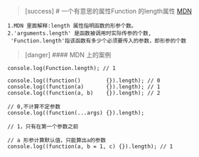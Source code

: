 >[success] # 一个有意思的属性Function 的length属性
[MDN](https://developer.mozilla.org/zh-CN/docs/Web/JavaScript/Reference/Global_Objects/Function/length)
~~~
1.MDN 里面解释:length 属性指明函数的形参个数。
2.'arguments.length' 是函数被调用时实际传参的个数,
 'Function.length'指该函数有多少个必须要传入的参数，即形参的个数
~~~
>[danger] #### MDN 上的案例
~~~
console.log(Function.length); // 1

console.log((function()        {}).length); // 0
console.log((function(a)       {}).length); // 1
console.log((function(a, b)    {}).length); // 2

// 0,不计算不定参数
console.log((function(...args) {}).length); 

// 1，只有在第一个参数之前
// a 形参计算默认值，只能算出a的参数
console.log((function(a, b = 1, c) {}).length); // 1
~~~